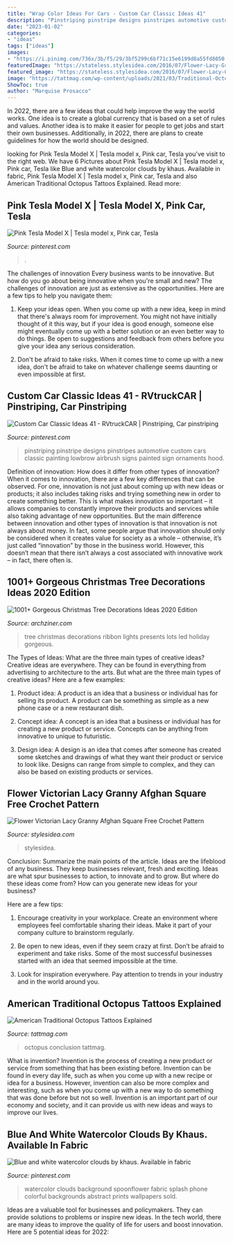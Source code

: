 ```yaml
---
title: "Wrap Color Ideas For Cars - Custom Car Classic Ideas 41"
description: "Pinstriping pinstripe designs pinstripes automotive custom cars classic painting lowbrow airbrush signs painted sign ornaments hood"
date: "2023-01-02"
categories:
- "ideas"
tags: ["ideas"]
images:
- "https://i.pinimg.com/736x/3b/f5/29/3bf5299c6bf71c15e6199d8a55fd8050.jpg"
featuredImage: "https://stateless.stylesidea.com/2016/07/Flower-Lacy-Granny-Square--1068x561.jpg"
featured_image: "https://stateless.stylesidea.com/2016/07/Flower-Lacy-Granny-Square--1068x561.jpg"
image: "https://tattmag.com/wp-content/uploads/2021/03/Traditional-Octopus-Tattoo-5.jpg"
ShowToc: true
author: "Marquise Prosacco"
---
```



In 2022, there are a few ideas that could help improve the way the world works. One idea is to create a global currency that is based on a set of rules and values. Another idea is to make it easier for people to get jobs and start their own businesses. Additionally, in 2022, there are plans to create guidelines for how the world should be designed.

	

		
looking for Pink Tesla Model X | Tesla model x, Pink car, Tesla you've visit to the right web. We have 6 Pictures about Pink Tesla Model X | Tesla model x, Pink car, Tesla like Blue and white watercolor clouds by khaus. Available in fabric, Pink Tesla Model X | Tesla model x, Pink car, Tesla and also American Traditional Octopus Tattoos Explained. Read more:
		
    
## Pink Tesla Model X | Tesla Model X, Pink Car, Tesla

<img loading=lazy src="https://i.pinimg.com/736x/3b/f5/29/3bf5299c6bf71c15e6199d8a55fd8050.jpg" onerror="this.onerror=null;this.src='https://tse4.mm.bing.net/th?id=OIP.m3vFUuw1ibBGgHmd6oK2jwHaLH&amp;pid=15.1';" alt="Pink Tesla Model X | Tesla model x, Pink car, Tesla">

_Source: pinterest.com_

>. 

	

The challenges of innovation
Every business wants to be innovative. But how do you go about being innovative when you're small and new? The challenges of innovation are just as extensive as the opportunities. Here are a few tips to help you navigate them:
1. Keep your ideas open. When you come up with a new idea, keep in mind that there's always room for improvement. You might not have initially thought of it this way, but if your idea is good enough, someone else might eventually come up with a better solution or an even better way to do things. Be open to suggestions and feedback from others before you give your idea any serious consideration.

2. Don't be afraid to take risks. When it comes time to come up with a new idea, don't be afraid to take on whatever challenge seems daunting or even impossible at first.

    
## Custom Car Classic Ideas 41 - RVtruckCAR | Pinstriping, Car Pinstriping

<img loading=lazy src="https://i.pinimg.com/736x/5a/b7/9c/5ab79c1fdfcf84227e622e2d6b5c09dd.jpg" onerror="this.onerror=null;this.src='https://tse2.mm.bing.net/th?id=OIP.qjdQGPKl0zm5Q5Uj7530RAHaLE&amp;pid=15.1';" alt="Custom Car Classic Ideas 41 - RVtruckCAR | Pinstriping, Car pinstriping">

_Source: pinterest.com_

>pinstriping pinstripe designs pinstripes automotive custom cars classic painting lowbrow airbrush signs painted sign ornaments hood. 

	

Definition of innovation: How does it differ from other types of innovation?
When it comes to innovation, there are a few key differences that can be observed. For one, innovation is not just about coming up with new ideas or products; it also includes taking risks and trying something new in order to create something better. This is what makes innovation so important – it allows companies to constantly improve their products and services while also taking advantage of new opportunities.
But the main difference between innovation and other types of innovation is that innovation is not always about money. In fact, some people argue that innovation should only be considered when it creates value for society as a whole – otherwise, it’s just called “innovation” by those in the business world. However, this doesn’t mean that there isn’t always a cost associated with innovative work – in fact, there often is.

    
## 1001+ Gorgeous Christmas Tree Decorations Ideas 2020 Edition

<img loading=lazy src="https://archziner.com/wp-content/uploads/2020/11/christmas-tree-ideas-2020-lots-of-led-lights-on-tree-with-red-ribbon-presents-underneath-placed-next-to-fireplace.jpg" onerror="this.onerror=null;this.src='https://tse2.mm.bing.net/th?id=OIP.CKziu6OeiQLj7hB9ttVyTwHaLL&amp;pid=15.1';" alt="1001+ Gorgeous Christmas Tree Decorations Ideas 2020 Edition">

_Source: archziner.com_

>tree christmas decorations ribbon lights presents lots led holiday gorgeous. 

	

The Types of Ideas: What are the three main types of creative ideas?
Creative ideas are everywhere. They can be found in everything from advertising to architecture to the arts. But what are the three main types of creative ideas? Here are a few examples:
1. Product idea: A product is an idea that a business or individual has for selling its product. A product can be something as simple as a new phone case or a new restaurant dish.

2. Concept idea: A concept is an idea that a business or individual has for creating a new product or service. Concepts can be anything from innovative to unique to futuristic.

3. Design idea: A design is an idea that comes after someone has created some sketches and drawings of what they want their product or service to look like. Designs can range from simple to complex, and they can also be based on existing products or services.

    
## Flower Victorian Lacy Granny Afghan Square Free Crochet Pattern

<img loading=lazy src="https://stateless.stylesidea.com/2016/07/Flower-Lacy-Granny-Square--1068x561.jpg" onerror="this.onerror=null;this.src='https://tse2.mm.bing.net/th?id=OIP.GX_Y9HHHp_2dhIRJGahDawHaD4&amp;pid=15.1';" alt="Flower Victorian Lacy Granny Afghan Square Free Crochet Pattern">

_Source: stylesidea.com_

>stylesidea. 

	

Conclusion: Summarize the main points of the article.
Ideas are the lifeblood of any business. They keep businesses relevant, fresh and exciting. Ideas are what spur businesses to action, to innovate and to grow.
But where do these ideas come from? How can you generate new ideas for your business?

Here are a few tips:

1. Encourage creativity in your workplace. Create an environment where employees feel comfortable sharing their ideas. Make it part of your company culture to brainstorm regularly.

2. Be open to new ideas, even if they seem crazy at first. Don’t be afraid to experiment and take risks. Some of the most successful businesses started with an idea that seemed impossible at the time.

3. Look for inspiration everywhere. Pay attention to trends in your industry and in the world around you.

    
## American Traditional Octopus Tattoos Explained

<img loading=lazy src="https://tattmag.com/wp-content/uploads/2021/03/Traditional-Octopus-Tattoo-5.jpg" onerror="this.onerror=null;this.src='https://tse3.mm.bing.net/th?id=OIP.1OF3myhPgrsfVmQ3_64qtwHaKY&amp;pid=15.1';" alt="American Traditional Octopus Tattoos Explained">

_Source: tattmag.com_

>octopus conclusion tattmag. 

	

What is invention?
Invention is the process of creating a new product or service from something that has been existing before. Invention can be found in every day life, such as when you come up with a new recipe or idea for a business. However, invention can also be more complex and interesting, such as when you come up with a new way to do something that was done before but not so well. Invention is an important part of our economy and society, and it can provide us with new ideas and ways to improve our lives.

    
## Blue And White Watercolor Clouds By Khaus. Available In Fabric

<img loading=lazy src="https://i.pinimg.com/736x/93/05/9a/93059a787090ed6d7394ffedcb06775f.jpg?b=t" onerror="this.onerror=null;this.src='https://tse3.mm.bing.net/th?id=OIP.N_i537VH6nebEu4Q4Lf2AwHaLH&amp;pid=15.1';" alt="Blue and white watercolor clouds by khaus. Available in fabric">

_Source: pinterest.com_

>watercolor clouds background spoonflower fabric splash phone colorful backgrounds abstract prints wallpapers sold. 

	

Ideas are a valuable tool for businesses and policymakers. They can provide solutions to problems or inspire new ideas. In the tech world, there are many ideas to improve the quality of life for users and boost innovation. Here are 5 potential ideas for 2022: 

